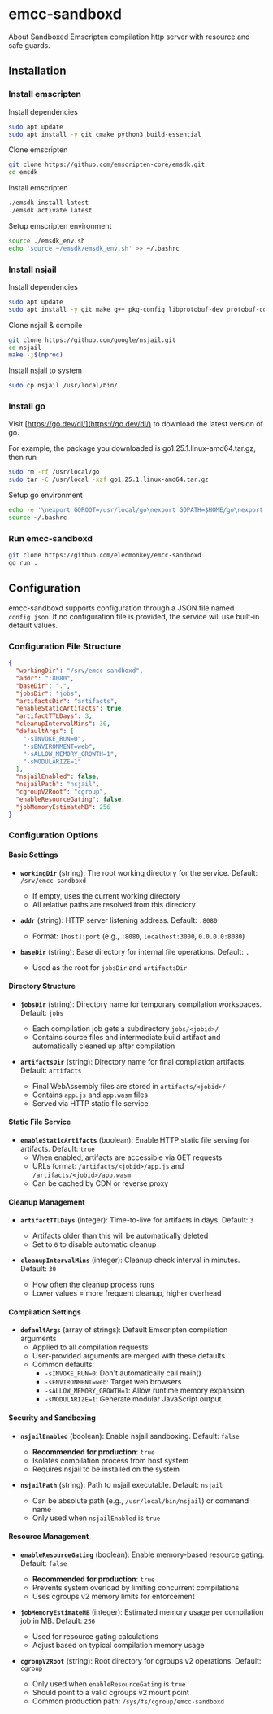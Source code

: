 # emcc-sandboxd

About
Sandboxed Emscripten compilation http server with resource and safe guards.

## Installation

### Install emscripten

Install dependencies

```bash
sudo apt update
sudo apt install -y git cmake python3 build-essential
```

Clone emscripten

```bash
git clone https://github.com/emscripten-core/emsdk.git
cd emsdk
```

Install emscripten

```bash
./emsdk install latest
./emsdk activate latest
```

Setup emscripten environment

```bash
source ./emsdk_env.sh
echo 'source ~/emsdk/emsdk_env.sh' >> ~/.bashrc
```

### Install nsjail

Install dependencies

```bash
sudo apt update
sudo apt install -y git make g++ pkg-config libprotobuf-dev protobuf-compiler libnl-3-dev libnl-genl-3-dev libcap-dev libtool-bin libnl-route-3-dev flex bison
```

Clone nsjail & compile

```bash
git clone https://github.com/google/nsjail.git
cd nsjail
make -j$(nproc)
```

Install nsjail to system

```bash
sudo cp nsjail /usr/local/bin/
```

### Install go

Visit [https://go.dev/dl/](https://go.dev/dl/) to download the latest version of go.

For example, the package you downloaded is go1.25.1.linux-amd64.tar.gz, then run

```bash
sudo rm -rf /usr/local/go
sudo tar -C /usr/local -xzf go1.25.1.linux-amd64.tar.gz
```

Setup go environment

```bash
echo -e '\nexport GOROOT=/usr/local/go\nexport GOPATH=$HOME/go\nexport PATH=$PATH:$GOROOT/bin:$GOPATH/bin' >> ~/.bashrc
source ~/.bashrc
```

### Run emcc-sandboxd

```bash
git clone https://github.com/elecmonkey/emcc-sandboxd
go run .
```

## Configuration

emcc-sandboxd supports configuration through a JSON file named `config.json`. If no configuration file is provided, the service will use built-in default values.

### Configuration File Structure

```json
{
  "workingDir": "/srv/emcc-sandboxd",
  "addr": ":8080",
  "baseDir": ".",
  "jobsDir": "jobs",
  "artifactsDir": "artifacts",
  "enableStaticArtifacts": true,
  "artifactTTLDays": 3,
  "cleanupIntervalMins": 30,
  "defaultArgs": [
    "-sINVOKE_RUN=0",
    "-sENVIRONMENT=web",
    "-sALLOW_MEMORY_GROWTH=1",
    "-sMODULARIZE=1"
  ],
  "nsjailEnabled": false,
  "nsjailPath": "nsjail",
  "cgroupV2Root": "cgroup",
  "enableResourceGating": false,
  "jobMemoryEstimateMB": 256
}
```

### Configuration Options

#### Basic Settings

- **`workingDir`** (string): The root working directory for the service. Default: `/srv/emcc-sandboxd`
  - If empty, uses the current working directory
  - All relative paths are resolved from this directory

- **`addr`** (string): HTTP server listening address. Default: `:8080`
  - Format: `[host]:port` (e.g., `:8080`, `localhost:3000`, `0.0.0.0:8080`)

- **`baseDir`** (string): Base directory for internal file operations. Default: `.`
  - Used as the root for `jobsDir` and `artifactsDir`

#### Directory Structure

- **`jobsDir`** (string): Directory name for temporary compilation workspaces. Default: `jobs`
  - Each compilation job gets a subdirectory `jobs/<jobid>/`
  - Contains source files and intermediate build artifact and automatically cleaned up after compilation

- **`artifactsDir`** (string): Directory name for final compilation artifacts. Default: `artifacts`
  - Final WebAssembly files are stored in `artifacts/<jobid>/`
  - Contains `app.js` and `app.wasm` files
  - Served via HTTP static file service

#### Static File Service

- **`enableStaticArtifacts`** (boolean): Enable HTTP static file serving for artifacts. Default: `true`
  - When enabled, artifacts are accessible via GET requests
  - URLs format: `/artifacts/<jobid>/app.js` and `/artifacts/<jobid>/app.wasm`
  - Can be cached by CDN or reverse proxy

#### Cleanup Management

- **`artifactTTLDays`** (integer): Time-to-live for artifacts in days. Default: `3`
  - Artifacts older than this will be automatically deleted
  - Set to `0` to disable automatic cleanup

- **`cleanupIntervalMins`** (integer): Cleanup check interval in minutes. Default: `30`
  - How often the cleanup process runs
  - Lower values = more frequent cleanup, higher overhead

#### Compilation Settings

- **`defaultArgs`** (array of strings): Default Emscripten compilation arguments
  - Applied to all compilation requests
  - User-provided arguments are merged with these defaults
  - Common defaults:
    - `-sINVOKE_RUN=0`: Don't automatically call main()
    - `-sENVIRONMENT=web`: Target web browsers
    - `-sALLOW_MEMORY_GROWTH=1`: Allow runtime memory expansion
    - `-sMODULARIZE=1`: Generate modular JavaScript output

#### Security and Sandboxing

- **`nsjailEnabled`** (boolean): Enable nsjail sandboxing. Default: `false`
  - **Recommended for production**: `true`
  - Isolates compilation process from host system
  - Requires nsjail to be installed on the system

- **`nsjailPath`** (string): Path to nsjail executable. Default: `nsjail`
  - Can be absolute path (e.g., `/usr/local/bin/nsjail`) or command name
  - Only used when `nsjailEnabled` is `true`

#### Resource Management

- **`enableResourceGating`** (boolean): Enable memory-based resource gating. Default: `false`
  - **Recommended for production**: `true`
  - Prevents system overload by limiting concurrent compilations
  - Uses cgroups v2 memory limits for enforcement

- **`jobMemoryEstimateMB`** (integer): Estimated memory usage per compilation job in MB. Default: `256`
  - Used for resource gating calculations
  - Adjust based on typical compilation memory usage

- **`cgroupV2Root`** (string): Root directory for cgroups v2 operations. Default: `cgroup`
  - Only used when `enableResourceGating` is `true`
  - Should point to a valid cgroups v2 mount point
  - Common production path: `/sys/fs/cgroup/emcc-sandboxd`